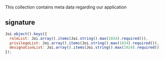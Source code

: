 This collection contains meta data regarding our application

## signature
```js
Joi.object().keys({
  roleList: Joi.array().items(Joi.string().max(1024).required()),
  privilegeList: Joi.array().items(Joi.string().max(1024).required()),
  designationList: Joi.array().items(Joi.string().max(1024).required())
});
```